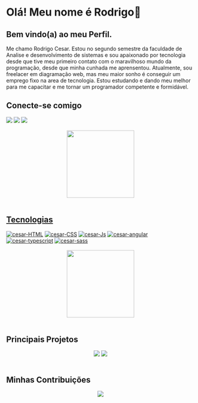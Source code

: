 <div>
    <h1>Olá! Meu nome é Rodrigo👋</h1>
    <h2>Bem vindo(a) ao meu Perfil.</h2>
    <p> Me chamo Rodrigo Cesar. Estou no segundo semestre da faculdade de Analise e desenvolvimento de sistemas e sou apaixonado por tecnologia desde que tive meu primeiro contato com o maravilhoso mundo da programação, desde que minha cunhada me aprensentou. Atualmente, sou freelacer em diagramação web, mas meu maior sonho é conseguir um emprego fixo na area de tecnologia. Estou estudando e dando meu melhor para me capacitar e me tornar um programador competente e formidável. 
    </p>
</div>
<div >
 <h2>Conecte-se comigo</h2>
   <a href="https://www.linkedin.com/in/rodrigocesars/" target="_blank"><img src="https://img.shields.io/badge/LinkedIn-000?style=for-the-badge&logo=linkedin&logoColor=0E76A8"></a> 
   <a href="https://github.com/rodrigocsar" target="_blank"> <img src="https://img.shields.io/badge/GitHbt-000?style=for-the-badge&logo=github&logoColor=white"></a> 
   <a href="mailto:rodrigocesar068@gmail.com"  target="_blank"><img src="https://img.shields.io/badge/-Email-000?style=for-the-badge&logo=microsoft-outlook&logoColor=007BFF"></a> 
      
</div>
<br>
<div align="center">
  <a href="https://github.com/rodrigocsar">
  <img height="180em" src="https://github-readme-stats.vercel.app/api?username=rodrigocsar&theme=tokyonight&includet&bg_color=000&border_color=30A3DC&show_icons=true&icon_color=30A3DC&title_"/>

</div>
<div style="display: inline_block"><br>
    <h2>Tecnologias</h2>
     <a href="https://github.com/rodrigocsar/Anima-o"><img alt="cesar-HTML" src="https://img.shields.io/badge/HTML5-000?style=for-the-badge&logo=html5"><a/>
     <a href="https://github.com/rodrigocsar/Portfolio"> <img  alt="cesar-CSS" src="https://img.shields.io/badge/CSS3-000?style=for-the-badge&logo=css3&logoColor=264CE4"><a/>
     <a href="https://github.com/rodrigocsar/js-developer-pokedex"><img alt="cesar-Js" src="https://img.shields.io/badge/JavaScript-000?style=for-the-badge&logo=javascript"><a/>
    <a href="https://github.com/rodrigocsar/Projeto-Angular-To-Do-list"><img alt="cesar-angular"src="https://img.shields.io/badge/Angular-000?style=for-the-badge&logo=angular&logoColor=C3002F"><a/>
    <a href="https://github.com/rodrigocsar/angular_blog"><img  alt="cesar-typescript" src="https://img.shields.io/badge/TypeScript-000?style=for-the-badge&logo=typescript"><a/>
    <a href="https://github.com/rodrigocsar/angular_blog"><img alt="cesar-sass" src="https://img.shields.io/badge/Sass-000?style=for-the-badge&logo=sass"><a/>
  <br>
  <br>
</div>
   <div align="center">
   <img height="180em" src="https://github-readme-stats.vercel.app/api/top-langs/?username=rodrigocsar&layout=compact&langs_count=7&theme=tokyonight&includet&bg_color=000&border_color=30A3DC&show_icons=true&icon_color=30A3DC&title_"/>
   </div>  
<br>
<h2>Principais Projetos</h2>
<div align="center">
 <a href="https://github.com/rodrigocsar/Portfolio"><img src="https://github-readme-stats.vercel.app/api/pin/?username=rodrigocsar&repo=portfolio&bg_color=000&border_color=30A3DC&show_icons=true&icon_color=30A3DC&title_&text_color=FFF"/></a>
 <a href="https://github.com/rodrigocsar/Projeto-Angular-To-Do-list"><img src="https://github-readme-stats.vercel.app/api/pin/?username=rodrigocsar&repo=Projeto-Angular-To-Do-list&bg_color=000&border_color=30A3DC&show_icons=true&icon_color=30A3DC&title_&text_color=FFF"/></a>

</div>
<br>
<h2>Minhas Contribuições</h2>
<div align="center">
 <a href="https://github.com/rodrigocsar/dio-lab-open-source"><img src="https://github-readme-stats.vercel.app/api/pin/?username=rodrigocsar&repo=dio-lab-open-source&bg_color=000&border_color=30A3DC&show_icons=true&icon_color=30A3DC&title_&text_color=FFF"/></a>
 </div>

